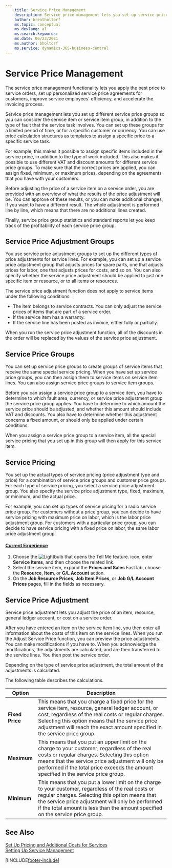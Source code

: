 ```yaml
---
    title: Service Price Management
    description: Service price management lets you set up service price groups, service pricing, service pricing adjustment and more.
    author: brentholtorf
    ms.topic: conceptual
    ms.devlang: al
    ms.search.keywords:
    ms.date: 06/23/2021
    ms.author: bholtorf
    ms.service: dynamics-365-business-central
---
```

# Service Price Management
The service price management functionality lets you apply the best price to service orders, set up personalized service price agreements for customers, improve service employees' efficiency, and accelerate the invoicing process.  
  
Service price management lets you set up different service price groups so you can consider the service item or service item group, in addition to the type of fault that the service task involves. You can set up these groups for a limited period of time, or for a specific customer or currency. You can use price calculation structures as templates to assign a specific price to a specific service task.  
  
For example, this makes it possible to assign specific items included in the service price, in addition to the type of work included. This also makes it possible to use different VAT and discount amounts for different service price groups. To make sure that the correct prices are applied, you can assign fixed, minimum, or maximum prices, depending on the agreements that you have with your customers.  
  
Before adjusting the price of a service item on a service order, you are provided with an overview of what the results of the price adjustment will be. You can approve of these results, or you can make additional changes, if you want to have a different result. The whole adjustment is performed line by line, which means that there are no additional lines created.  
  
Finally, service price group statistics and standard reports let you keep track of the profitability of each service price group.  
  
## Service Price Adjustment Groups  
You use service price adjustment groups to set up the different types of price adjustments for service lines. For example, you can set up a service price adjustment group that adjusts prices for spare parts, one that adjusts prices for labor, one that adjusts prices for costs, and so on. You can also specify whether the service price adjustment should be applied to just one specific item or resource, or to all items or resources.  
  
The service price adjustment function does not apply to service items under the following conditions:

* The item belongs to service contracts. You can only adjust the service prices of items that are part of a service order. 
* If the service item has a warranty. 
* If the service line has been posted as invoice, either fully or partially.  
  
When you run the service price adjustment function, all of the discounts in the order will be replaced by the values of the service price adjustment.  
  
## Service Price Groups  
You can set up service price groups to create groups of service items that receive the same special service pricing. When you have set up service price groups, you can then assign them to service items on service item lines. You can also assign service price groups to service item groups.  
  
Before you can assign a service price group to a service item, you have to determine to which fault area, currency, or service price adjustment group the service price group applies. You have to determine to which amount the service price should be adjusted, and whether this amount should include VAT and discounts. You also have to determine whether this adjustment concerns a fixed amount, or should only be applied under certain conditions.  
  
When you assign a service price group to a service item, all the special service pricing that you set up in this group will then apply for this service item.  
  
## Service Pricing  
You set up the actual types of service pricing (price adjustment type and price) for a combination of service price groups and customer price groups. For each type of service pricing, you select a service price adjustment group. You also specify the service price adjustment type, fixed, maximum, or minimum, and the actual price.  
  
For example, you can set up types of service pricing for a radio service price group. For customers without a price group, you can decide to have service pricing with maximum price on labor, which is the labor price adjustment group. For customers with a particular price group, you can decide to have service pricing with a fixed price on labor, the same labor price adjustment group.  

#### [Current Experience](#tab/current-experience)
1. Choose the ![Lightbulb that opens the Tell Me feature.](media/ui-search/search_small.png "Tell me what you want to do") icon, enter **Service Items**, and then choose the related link.  
2. Select the service item, expand the **Prices and Sales** FastTab, choose the **Resource**, **Item**, or **G/L Account** action.
3. On the **Job Resource Prices**, **Job Item Prices**, or **Job G/L Account Prices** pages, fill in the fields as necessary.

  
## Service Price Adjustment  
Service price adjustment lets you adjust the price of an item, resource, general ledger account, or cost on a service order.  
  
After you have entered an item on the service item line, you then enter all information about the costs of this item on the service lines. When you run the Adjust Service Price function, you can preview the price adjustments. You can make modifications if you have to. When you acknowledge the modifications, the adjustments are calculated, and are then transferred to the service lines. You then post the service order.  
  
Depending on the type of service price adjustment, the total amount of the adjustments is calculated.  
  
The following table describes the calculations.  
  
|Option | Description |  
|----------------------------------|---------------------------------------|  
|**Fixed Price**|This means that you charge a fixed price for the service item, resource, general ledger account, or cost, regardless of the real costs or regular charges. Selecting this option means that the service price adjustment will reach the exact amount specified in the service price group.|  
|**Maximum**|This means that you put an upper limit on the charge to your customer, regardless of the real costs or regular charges. Selecting this option means that the service price adjustment will only be performed if the total price exceeds the amount specified in the service price group.|  
|**Minimum**|This means that you put a lower limit on the charge to your customer, regardless of the real costs or regular charges. Selecting this option means that the service price adjustment will only be performed if the total amount is less than the amount specified on the service price group.|  
  
## See Also  
[Set Up Pricing and Additional Costs for Services](service-how-setup-service-costs-pricing.md)  
[Setting Up Service Management](service-setup-service.md)  


[!INCLUDE[footer-include](includes/footer-banner.md)]